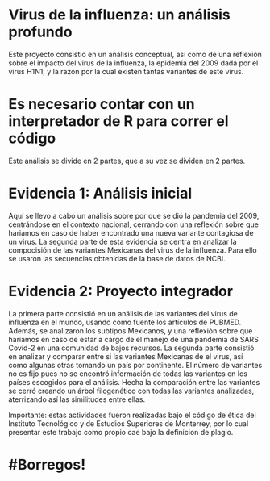 # Virus de la influenza: un análisis profundo


Este proyecto consistio en un análisis conceptual, así como de una reflexión sobre el impacto del virus de la influenza, 
la epidemia del 2009 dada por el virus H1N1, y la razón por la cual existen tantas variantes de este virus.

# Es necesario contar con un interpretador de R para correr el código

Este análisis se divide en 2 partes, que a su vez se dividen en 2 partes. 
# Evidencia 1: Análisis inicial 
Aquí se llevo a cabo un análisis sobre por que se dió la pandemia del 2009, centrándose en el contexto
nacional, cerrando con una reflexión sobre que hariamos en caso de haber encontrado una nueva variante contagiosa de un virus. 
La segunda parte de esta evidencia se centra en analizar la compocisión de las variantes Mexicanas del virus de la influenza. 
Para ello se usaron las secuencias obtenidas de la base de datos de NCBI.

# Evidencia 2: Proyecto integrador
La primera parte consistió en un análisis de las variantes del virus de influenza en el mundo, usando como fuente los artículos de 
PUBMED. Además, se analizaron los subtipos Mexicanos, y una reflexión sobre que haríamos en caso de estar a cargo de el manejo de una 
pandemia de SARS Covid-2 en una comunidad de bajos recursos.
La segunda parte consistió en analizar y comparar entre si las variantes Mexicanas de el virus, así como algunas otras tomando 
un país por continente. El número de variantes no es fijo pues no se encontró información de todas las variantes en los países 
escogidos para el análisis. Hecha la comparación entre las variantes se cerró creando un árbol filogenético con todas las variantes
analizadas, aterrizando así las similitudes entre ellas. 
 
Importante: estas actividades fueron realizadas bajo el código de ética del Instituto Tecnológico y de Estudios Superiores de 
Monterrey, por lo cual presentar este trabajo como propio cae bajo la definicion de plagio. 

# #Borregos!
